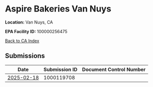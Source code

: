 # Aspire Bakeries Van Nuys

**Location:** Van Nuys, CA

**EPA Facility ID:** 100000256475

[Back to CA Index](../../index.md)

## Submissions

| Date | Submission ID | Document Control Number |
|------|--------------|-------------------------|
| [2025-02-18](submissions/1000119708.md) | 1000119708 |  |
